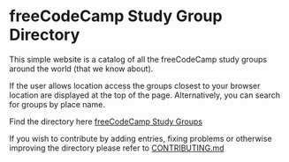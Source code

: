 # freeCodeCamp Study Group Directory

This simple website is a catalog of all  the freeCodeCamp study groups around the world (that we know about). 

If the user allows location access the groups closest to your browser location are displayed at the top of the page. Alternatively, you can search for groups by place name.

Find the directory here [freeCodeCamp Study Groups](https://study-group-directory.freecodecamp.org/)

If you wish to contribute by adding entries, fixing problems or otherwise improving the directory please refer to [CONTRIBUTING.md](https://github.com/freeCodeCamp/study-group-directory/blob/master/.github/CONTRIBUTING.md)


